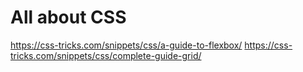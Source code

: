# All about CSS

https://css-tricks.com/snippets/css/a-guide-to-flexbox/
https://css-tricks.com/snippets/css/complete-guide-grid/
